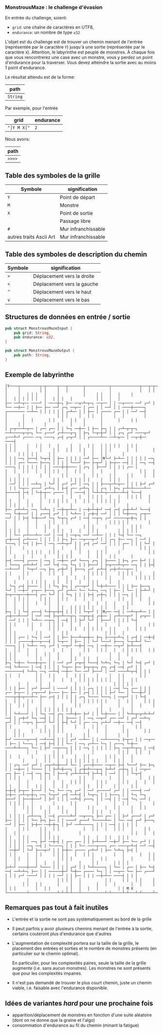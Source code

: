 ### MonstrousMaze : le challenge d'évasion

En entrée du challenge, soient:

* `grid`: une chaîne de caractères en UTF8,
* `endurance`: un nombre de type `u32`

L'objet est du challenge est de trouver un chemin menant de l'entrée (représentée par le caractère `Y`) jusqu'à une
sortie (représentée par le caractère `X`).
Attention, le labyrinthe est peuplé de monstres. À chaque fois que vous rencontrerez une case avec un monstre, vous y
perdez un point d'endurance pour la traverser. Vous devez atteindre la sortie avec au moins 1 point d'endurance.

Le résultat attendu est de la forme:

| path     |
|----------|
| `String` |

Par exemple, pour l'entrée

| grid        | endurance |
|-------------|-----------|
| `"│Y M X│"` | `2`       |

Nous avons:

| path   |
|--------|
| `>>>>` |

## Table des symboles de la grille

| Symbole                 | signification       |
|-------------------------|---------------------|
| `Y`                     | Point de départ     |
| `M`                     | Monstre             |
| `X`                     | Point de sortie     |
| ` `                     | Passage libre       |
| `#`                     | Mur infranchissable |
| autres traits Ascii Art | Mur infranchissable |

## Table des symboles de description du chemin

| Symbole | signification              |
|---------|----------------------------|
| `>`     | Déplacement vers la droite |
| `<`     | Déplacement vers la gauche |
| `^`     | Déplacement vers le haut   |
| `v`     | Déplacement vers le bas    |

## Structures de données en entrée / sortie

```rust
pub struct MonstrousMazeInput {
    pub grid: String,
    pub endurance: u32,
}

pub struct MonstrousMazeOutput {
    pub path: String,
}
```

## Exemple de labyrinthe

```
│Y────┬─────────┬─┬─────┬───┬───────┬───────────┬─────────────┬───┬─┬─┬─────┬───┬─┬─┬───┬─────┬───────────┬─────┬─┬───┬───┬─────┬───────────────────┬───┬─┬─┬─┬─┬─┬───┬───┬─┬─┬───┬───────────┬─┬───┬───┐
│     │         │ │     │   │       │           │             │   │ │ │     │   │ │ │   │     │           │     │ │   │   │     │                   │   │ │ │ │ │ │   │   │ │ │   │           │ │   │   │
├── ──┴─┬── ────┘ │ ────┼─┐ ├── ──┬─┴─┬─┐ ──┬── │ │ ──┬──── ──┘ ┌─┘ │ └── ──┼── │ │ ├── ├── ──┘ ┌─┐ ──┬── │ ┌── │ │ ──┘ │ │ ────┼─────┐ ┌──────── ──┴── │ │ │ │ │ │ ┌─┴── │ │ ├── │ ┌──── ┌── │ │ ──┘ ──┤
│       │               │ │ │     │   │ │   │     │   │         │           │       │   │       │ │   │   │ │   │       │       │     │ │                   │     │ │         │     │     │     │       │
│ ┌─┬───┴─┬── │ ┌── ┌── │ │ └─┐ ──┼── │ ├── ├─┐ │ │ ┌─┴─┬─┬─┐ ──┴─────┬─┬─┐ └── ┌───┘ ┌─┴───┬─┐ │ ├─┐ └─┬─┼─┘ │ │ ┌─┐ ┌─┘ ────┬─┘ ┌───┴─┘ ┌──── ──┐ ────┐ ┌─┤ ┌─┬─┘ │ │ ┌─────┴── ──┴─┬── │ ──┬─┼── ────┤
│ │ │     │   │ │   │   │     │   │   │ │   │ │ │ │ │   │ │ │         │ │ │     │     │     │ │   │ │   │ │   │   │ │ │       │   │       │       │     │ │ │ │ │     │ │             │   │   │ │       │
│ │ │ ──┐ ├───┤ └─┬─┤ │ ├── │ │ │ │ ──┘ ├── │M└─┘ ├─┴── │ │ │ │ │ ──┐ │ │ │ ┌── └──── ├───┐ │ │ │ │ └───┘ ├── ├─┬─┘ │ ├─┬── ──┤ │ │ ──┐ ──┤ ────┐ │ │ │ │ │ │ │ │ ────┼─┼──── │ ┌─┐ │ ├───┘ │ │ │ │ ┌── │
│   │   │ │   │   │ │ │ │   │   │ │     │   │     │           │ │   │ │     │         │   │     │ │       │   │ │     │ │     │ │     │   │     │ │ │ │ │ │           │ │     │ │ │ │ │     │   │ │ │   │
│ ──┘ │ │ │ ──┴─┐ │ └─┘ │ ┌─┘ ┌─┘ │ ──┐ │ │ ├───┬─┴─┬── │ │ │ ├─┘ ┌─┘ │ │ │ └─┬── ┌───┘ ┌─┴─┐ │ ├─┤ ┌── ┌─┴─┐ │ │ ┌─┐ │ ├─┐ ┌─┴─┴─────┴── ├─────┤ ├─┤ │ └─┼─┬── ┌──── │ │ ────┤ │ └─┴─┴─┬───┴───┴─┤ └───┤
│     │ │       │ │       │   │   │   │ │ │ │   │   │   │ │ │ │   │     │ │   │   │     │   │ │ │ │ │   │   │ │   │ │ │ │ │ │             │     │ │ │ │   │ │   │       │     │         │         │     │
├── ┌─┴─┴─┐ ──┐ └─┴─┐ │ ──┼─┬─┴── │ ──┼─┴─┼─┘ ──┤ ┌─┤ ┌─┼─┴─┘ └───┤ ──┐ └─┼───┘ │ │ ┌───┤ ┌─┘ │ │ └─┴── │ ┌─┼─┤ ──┘ │ │ │ └─┼───┐ ┌─┬── ──┘ │ │ ├─┤ └─┼───┘ └─┐ └─┬─┐ ┌─┘ │ ──┤ ──┬─┐ ┌─┘ ──────┬─┼─┐ │ │
│   │     │   │     │ │   │ │         │   │     │ │ │ │ │         │   │   │     │   │   │ │   │           │ │ │     │       │   │ │ │       │ │ │ │   │       │   │ │ │   │   │   │ │ │         │ │ │ │ │
│ │ └── ┌─┴───┴── ──┘ │ ──┤ │ ──┬─┐ ──┘ ──┴── │ │ │ └─┤ └── ──┐ ┌─┼───┤ ┌─┴──── │ │ │ │ │ ├─┐ ├── ──┬───┬─┘ │ │ ┌─┐ ├── ──┐ │ ──┘ │ └───┐ │ └─┤ │ ├── │ ──┐ ──┴─┬─┘ │ │ ┌─┤ ┌─┘ ──┘ │ │ │ ┌── │ │ │ └─┘ │
│ │     │             │   │     │ │           │       │       │ │ │   │ │       │ │ │ │   │ │ │     │   │   │   │ │ │     │             │ │   │   │   │   │     │     │ │ │ │       │   │ │   │ │       │
├─┤ ────┤ ┌──── │ ──┐ │ ──┼── ┌─┘ └───┐ ┌─┐ │ ├──── │ ├─┐ ┌── ├─┘ │ │ │ └───┐ ┌─┴─┴─┘ │ ──┘ └─┤ ──┐ └─┐ │ │ ├───┘ │ ├─┬───┴─┬── ──┐ │ │ ├─┤ ──┴───┘ │ └─┬─┘ ──┐ ├─┐ ┌─┼─┘ │ ├───┐ ┌─┘ ┌─┴─┤ ┌─┼─┴───┬── │
│ │     │ │     │   │ │   │   │       │ │ │ │ │     │ │ │ │   │     │ │     │ │       │       │   │   │   │ │       │ │     │     │ │ │ │ │         │   │     │ │ │ │ │   │ │   │ │   │   │ │ │     │   │
│ └─┐ ┌─┤ ├──── │ │ │ └─┐ ├─┐ │ ┌───┬─┘ │ └─┼─┴──── │ │ │ ├── ├───┐ └─┘ │ ──┼─┘ ┌─┬── ├───┐ ┌─┘ ┌─┴── └── └─┴─┐ ──┐ │ ├── │ └── │ ├─┴─┘ │ ├─┬───┬───┼───┤ ┌── └─┘ │ │ └─┐ │ │ │ ├─┤ ┌─┼─┐ │ │ │ ──┐ │ │ │
│   │ │ │ │     │ │ │   │ │ │   │   │   │   │       │ │   │   │   │     │   │   │ │   │   │ │   │             │   │   │   │     │ │       │ │   │   │   │ │         │   │ │   │ │ │ │ │ │   │ │   │   │ │
├─┐ │ │ └─┤ ┌───┤ └─┼─┬─┼─┤ │ │ │ │ └─┬─┘ │ │M┌── ──┤ │ ──┴─┬─┴── │ │ ┌─┼───┴───┘ │ ──┘ ──┤ ├─┬─┴───┬─┐ ──┬─┬─┤ ┌─┼── │ ┌─┴───┬─┘ │ ┌─┬── │ │ ──┘ │ │ │ └─┴── ──┬─┐ │ ──┤ │ │ ├─┘ └─┘ │ ├───┘ │ │ │ │ └─┤
│ │ │     │ │   │   │ │ │ │   │   │   │   │   │     │       │     │ │ │ │         │       │ │ │     │ │   │ │ │ │ │   │ │     │   │ │ │           │ │ │         │ │     │   │ │         │       │ │ │   │
│ │ │ ┌── │ └─┐ │ ──┘ │ │ ├── ├───┴─┬─┼── ├─┐ ├───┬─┴─┐ │ ┌─┤ │ ──┼─┤ │ │ │ ┌─────┼───┬───┤ │ └─┬── │ ├── │ │ └─┘ └───┘ ├───┐ └─┬─┴─┘ └── ────┐ │ │ └─┴── ──┐ ┌─┘ │ ──┬─┘ ──┼─┤ ──┐ │ ──┼── ──┬─┘ ├─┴───┤
│   │ │   │   │       │   │   │     │ │   │ │ │   │   │ │ │ │ │   │ │   │ │ │     │   │   │ │   │     │   │             │   │   │             │ │ │         │ │   │   │     │ │   │ │   │     │   │     │
├─┐ └─┼── └───┼─┬── │ │ ──┘ ┌─┘ ┌─┬─┤ └───┤ └─┴─┐ └─┐ │ └─┘ └─┤ ┌─┘ │ ──┤ └─┴──── │ ──┤ │ │ │ │ └─┬── ├── ├─┬─┬─┐ ┌─┐ ┌─┤ ──┤ ┌─┘ │ │ ────────┤ └─┴─┐ ──┐ ──┴─┤ ──┼── └── ──┘ ├───┘ │ ──┘ ────┴─┬─┤ │ │ │
│ │   │       │ │   │ │     │   │ │ │     │     │   │ │       │ │       │             │ │     │   │   │   │ │ │ │ │ │ │ │   │ │   │ │         │     │   │     │   │           │     │           │ │ │ │ │
│ │ │ ├── │ ┌─┘ ├───┘ │ ────┘ │ │ │ │ ┌─┐ │ │ │ │ ──┤ └─┐ ┌── │ │ │ ┌── ├─┬── │ ┌─┬───┘ ├──── ├── ├── │ ┌─┤ │ │ │ │ ├─┘ └── │ └───┼─┘ │ ────┬─┼─┬───┴── ├── ┌─┤ │ │ │ │ │ ┌─┐ └──── └───┐ │ ──┬─┘ │ │ └─┤
│   │ │   │ │   │     │       │ │   │ │ │ │ │ │     │   │ │     │ │ │   │ │   │ │ │     │     │   │     │ │         │       │     │   │     │ │ │       │   │ │ │ │ │ │ │ │ │           │ │   │     │   │
│ │ └─┴───┘ │ │ └─┐ ──┤ ┌─┐ ──┴─┼── ├─┘ │ │ └─┼──── │ │ └─┴─┬─┬─┴─┴─┘ ──┤ │ ┌─┼─┘ └─┐ ──┤ │ │ │ │ ├──── │ │ ──┐ ──┬─┘ ┌── ──┘ │ ┌─┘ ──┴─┐ ┌─┘ │ │ ──┬─┐ ├───┘ └─┘ │ ├─┤ └─┘ │ ┌── ──┐ ┌─┴─┘ ──┼── ──┤ ──┤
│ │           │   │   │ │ │     │   │   │ │   │       │     │ │         │   │ │     │   │ │ │ │ │ │           │   │   │       │ │       │ │     │   │ │ │           │ │     │ │     │ │       │     │   │
├─┘ ──────┬───┤ ──┴───┤ │ │ │ ┌─┘ ──┴── │ │ ──┴─────┐ ├─┬── │ │ ──┬── │ ├── │ └───┐ │ ──┤ ├─┤ │ │ └── │ ──┐ ┌─┴── └─┐ │ ┌───┐ └─┼── ────┴─┴───┐ └── │ ├─┘ ──┬───┐ │ │ │ ──┐ │ │ │ │ │ ├─┐ ──┬─┴─┬─┐ │ ──┤
│         │   │       │ │   │ │         │           │ │ │   │ │   │   │ │   │     │     │ │ │ │ │     │   │ │       │ │ │   │   │             │       │     │   │ │   │   │ │ │ │ │ │ │ │   │   │ │ │   │
│ │ ┌─┐ ──┘ ┌─┘ │ ┌─┬─┴─┼───┘ └── │ ┌───┼──── ──┬── ├─┤ └───┘ ├── ├─┐ │ │ ──┼── │ └──── │ │ ├─┴─┼───┐ │ ┌─┼─┴───┬─┐ ├─┴─┘ ┌─┼─┐ │ │ ──┬── ┌─┐ ├── │ ──┤ ──┐ ├─┐ │ ├───┤ ┌─┴─┴─┴─┤ ├─┴─┤ │ ──┘ │ │ │ └─┬─┤
│ │ │ │     │   │ │ │   │         │ │   │       │   │ │       │   │ │ │     │   │       │   │   │   │ │ │ │     │ │ │     │ │ │   │   │   │ │ │   │   │   │ │ │   │   │ │       │ │   │ │     │ │     │ │
├─┼─┤ ├─┬── ├───┘ │ └─┐ └── ──┐ ┌─┘ │ ──┘ ┌─────┘ ┌─┘ │ │ ────┤ ──┘ ├─┼── ┌─┴─┬─┼─┐ ──┐ └─┬─┘ ┌─┤ ──┴─┤ │ └─┬─┐ │ │ ├───┐ │ │ └─┐ └─┐ ├───┘ │ ├───┼───┘ │ ├─┘ │ │ │ ──┴─┤ ┌───┐ │ │ ──┤ │ │ ──┤ └─┐ ──┘ │
│ │ │ │ │   │         │       │ │         │       │   │ │     │     │ │   │   │ │ │   │   │   │ │     │     │ │     │   │ │     │   │ │       │   │     │ │     │ │     │ │   │       │ │ │   │   │     │
│ │ │ │ │ ┌─┴───┐ │ ──┤ ┌─────┴─┘ ──┬───┐ ├── ┌── │ │ ├─┘ ┌───┘ │ ┌─┘ ├── │ │ │ │ └── ├─┐ ├── │ │ ────┘ ┌───┘ └─────┴── │ └── ──┤ ┌─┘ ├───┐ ──┘ │ ├── │ ├─┼── ──┼─┼─┐ │ ├─┘ ──┴─────┐ │ │ │ ──┤ │ │ │ │ │
│     │ │ │     │ │   │ │           │   │ │   │   │ │ │   │     │ │   │   │ │         │ │ │             │                       │ │   │   │     │ │   │ │ │     │ │ │ │ │           │ │   │   │ │   │ │ │
│ │ │ │ │ │ ──┐ ├─┘ ──┼─┤ │ ┌── ┌── │ │ ├─┴───┘ ──┼─┘ ├── └── ┌─┘ │ │ │ │ │ │ │ ──┐ ──┤ │ └─────┐ │ │ │ └── ────┬───┐ ┌── ────┬─┴─┤ ──┘ ──┤ │ ──┼─┘ │ └─┘ ├───┬─┘ │ │ ├─┼── ┌──── ┌─┴─┘ │ ├── └─┴─┐ ├─┤ │
│ │ │     │   │ │     │ │ │ │   │   │ │ │         │   │       │   │ │   │   │ │   │   │         │ │ │ │         │   │ │       │   │       │ │   │   │     │   │   │   │ │   │     │     │ │       │ │ │ │
├─┴─┘ ────┼───┘ └──── │ │ │ │ ┌─┘ │ │ └─┴─────┐ │ └── │ ┌── │ ├── └─┤ ──┤ ──┴─┴─┐ ├── │ │ ──────┼─┘ └─┼── ┌──── └─┐ │ │ ──┬── └── ├── ┌───┘ │ │ │ ┌─┘ ────┘ │ │ │ │ ──┘ │ │ ├── │ │ │ ──┼─┴── ────┤ │ │ │
│         │             │ │ │ │   │           │ │     │ │   │ │     │   │       │ │   │ │       │     │   │       │   │   │       │   │     │ │ │ │         │   │ │       │ │   │   │   │         │ │ M X
└─────────┴─────────────┴─┴─┴─┴───┴───────────┴─┴─────┴─┴───┴─┴─────┴───┴───────┴─┴───┴─┴───────┴─────┴───┴───────┴───┴───┴───────┴───┴─────┴─┴─┴─┴─────────┴───┴─┴───────┴─┴───┴───┴───┴─────────┴─┴────
```

## Remarques pas tout à fait inutiles

* L'entrée et la sortie ne sont pas systématiquement au bord de la grille
* Il peut parfois y avoir plusieurs chemins menant de l'entrée à la sortie, certains couteront plus d'endurance que
  d'autres
* L'augmentation de complexité portera sur la taille de la grille, le placement des entrées et sorties et le nombre de
  monstres présents (en particulier sur le chemin optimal).

  En particulier, pour les complexités paires, seule la taille de la grille augmente (i.e. sans aucun monstres). 
  Les monstres ne sont présents que pour les complexités impaires.

* Il n'est pas demandé de trouver le plus court chemin, juste un chemin viable, i.e. faisable avec l'endurance
  disponible.

## Idées de variantes *hard* pour une prochaine fois

* apparition/déplacement de monstres en fonction d'une suite aléatoire (dont on ne donne que la graine et l'algo)
* consommation d'endurance au fil du chemin (minant la fatigue)